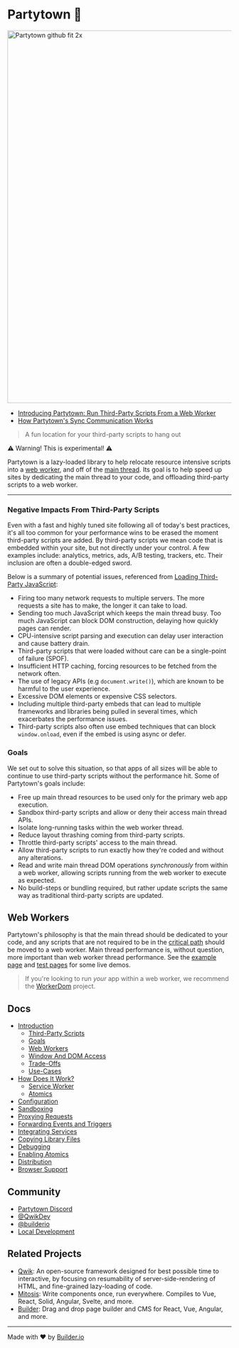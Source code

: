 # Partytown 🎉

<img width="838" alt="Partytown github fit 2x" src="https://user-images.githubusercontent.com/452425/134568488-f36f4640-9ada-4a78-a969-2b8315cf7f47.png">

- [Introducing Partytown: Run Third-Party Scripts From a Web Worker](https://dev.to/adamdbradley/introducing-partytown-run-third-party-scripts-from-a-web-worker-2cnp)
- [How Partytown's Sync Communication Works](https://dev.to/adamdbradley/how-partytown-s-sync-communication-works-4244)

> A fun location for your third-party scripts to hang out

⚠️ Warning! This is experimental! ⚠️

Partytown is a lazy-loaded library to help relocate resource intensive scripts into a [web worker](https://developer.mozilla.org/en-US/docs/Web/API/Web_Workers_API), and off of the [main thread](https://developer.mozilla.org/en-US/docs/Glossary/Main_thread). Its goal is to help speed up sites by dedicating the main thread to your code, and offloading third-party scripts to a web worker.

---

### Negative Impacts From Third-Party Scripts

Even with a fast and highly tuned site following all of today's best practices, it's all too common for your performance wins to be erased the moment third-party scripts are added. By third-party scripts we mean code that is embedded within your site, but not directly under your control. A few examples include: analytics, metrics, ads, A/B testing, trackers, etc. Their inclusion are often a double-edged sword.

Below is a summary of potential issues, referenced from [Loading Third-Party JavaScript](https://developers.google.com/web/fundamentals/performance/optimizing-content-efficiency/loading-third-party-javascript):

- Firing too many network requests to multiple servers. The more requests a site has to make, the longer it can take to load.
- Sending too much JavaScript which keeps the main thread busy. Too much JavaScript can block DOM construction, delaying how quickly pages can render.
- CPU-intensive script parsing and execution can delay user interaction and cause battery drain.
- Third-party scripts that were loaded without care can be a single-point of failure (SPOF).
- Insufficient HTTP caching, forcing resources to be fetched from the network often.
- The use of legacy APIs (e.g `document.write()`), which are known to be harmful to the user experience.
- Excessive DOM elements or expensive CSS selectors.
- Including multiple third-party embeds that can lead to multiple frameworks and libraries being pulled in several times, which exacerbates the performance issues.
- Third-party scripts also often use embed techniques that can block `window.onload`, even if the embed is using async or defer.

### Goals

We set out to solve this situation, so that apps of all sizes will be able to continue to use third-party scripts without the performance hit. Some of Partytown's goals include:

- Free up main thread resources to be used only for the primary web app execution.
- Sandbox third-party scripts and allow or deny their access main thread APIs.
- Isolate long-running tasks within the web worker thread.
- Reduce layout thrashing coming from third-party scripts.
- Throttle third-party scripts' access to the main thread.
- Allow third-party scripts to run exactly how they're coded and without any alterations.
- Read and write main thread DOM operations _synchronously_ from within a web worker, allowing scripts running from the web worker to execute as expected.
- No build-steps or bundling required, but rather update scripts the same way as traditional third-party scripts are updated.

## Web Workers

Partytown's philosophy is that the main thread should be dedicated to your code, and any scripts that are not required to be in the [critical path](https://developers.google.com/web/fundamentals/performance/critical-rendering-path) should be moved to a web worker. Main thread performance is, without question, more important than web worker thread performance. See the [example page](https://partytown.builder.io/example/) and [test pages](https://partytown.builder.io/) for some live demos.

> If you're looking to run _your_ app within a web worker, we recommend the [WorkerDom](https://github.com/ampproject/worker-dom) project.

## Docs

- [Introduction](https://github.com/BuilderIO/partytown/wiki)
  - [Third-Party Scripts](https://github.com/BuilderIO/partytown/wiki#negative-impacts-from-third-party-scripts)
  - [Goals](https://github.com/BuilderIO/partytown/wiki#goals)
  - [Web Workers](https://github.com/BuilderIO/partytown/wiki#web-workers)
  - [Window And DOM Access](https://github.com/BuilderIO/partytown/wiki#window-and-dom-access)
  - [Trade-Offs](https://github.com/BuilderIO/partytown/wiki#trade-offs)
  - [Use-Cases](https://github.com/BuilderIO/partytown/wiki#use-cases)
- [How Does It Work?](https://github.com/BuilderIO/partytown/wiki/How-Does-It-Work%3F)
  - [Service Worker](https://github.com/BuilderIO/partytown/wiki/How-Does-It-Work%3F#service-worker)
  - [Atomics](https://github.com/BuilderIO/partytown/wiki/How-Does-It-Work%3F#atomics)
- [Configuration](https://github.com/BuilderIO/partytown/wiki/Configuration)
- [Sandboxing](https://github.com/BuilderIO/partytown/wiki/Sandboxing)
- [Proxying Requests](https://github.com/BuilderIO/partytown/wiki/Proxying-Requests)
- [Forwarding Events and Triggers](https://github.com/BuilderIO/partytown/wiki/Forwarding-Events-and-Triggers)
- [Integrating Services](https://github.com/BuilderIO/partytown/wiki/Integrating-Services)
- [Copying Library Files](https://github.com/BuilderIO/partytown/wiki/Copying-Library-Files)
- [Debugging](https://github.com/BuilderIO/partytown/wiki/Debugging)
- [Enabling Atomics](https://github.com/BuilderIO/partytown/wiki/Enabling-Atomics)
- [Distribution](https://github.com/BuilderIO/partytown/wiki/Distribution)
- [Browser Support](https://github.com/BuilderIO/partytown/wiki/Browser-Support)

## Community

- [Partytown Discord](https://discord.gg/hbuEtxdEZ3)
- [@QwikDev](https://twitter.com/QwikDev)
- [@builderio](https://twitter.com/builderio)
- [Local Development](https://github.com/BuilderIO/partytown/blob/main/DEVELOPER.md#local-development)

## Related Projects

- [Qwik](https://github.com/BuilderIO/qwik): An open-source framework designed for best possible time to interactive, by focusing on resumability of server-side-rendering of HTML, and fine-grained lazy-loading of code.
- [Mitosis](https://github.com/BuilderIO/mitosis): Write components once, run everywhere. Compiles to Vue, React, Solid, Angular, Svelte, and more.
- [Builder](https://github.com/BuilderIO): Drag and drop page builder and CMS for React, Vue, Angular, and more.

---

Made with ❤️ by [Builder.io](https://github.com/BuilderIO/)
